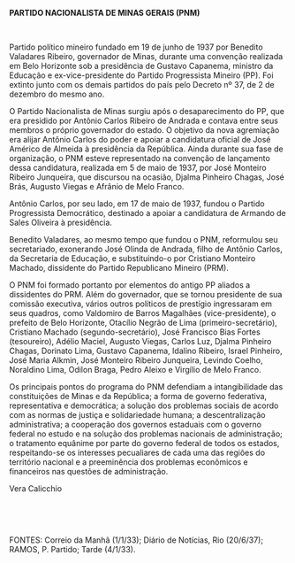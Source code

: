 **PARTIDO NACIONALISTA DE MINAS GERAIS (PNM)**

 

Partido político mineiro fundado em 19 de junho de 1937 por Benedito
Valadares Ribeiro, governador de Minas, durante uma convenção realizada
em Belo Horizonte sob a presidência de Gustavo Capanema, ministro da
Educação e ex-vice-presidente do Partido Progressista Mineiro (PP). Foi
extinto junto com os demais partidos do país pelo Decreto nº 37, de 2 de
dezembro do mesmo ano.

O Partido Nacionalista de Minas surgiu após o desaparecimento do PP, que
era presidido por Antônio Carlos Ribeiro de Andrada e contava entre seus
membros o próprio governador do estado. O objetivo da nova agremiação
era alijar Antônio Carlos do poder e apoiar a candidatura oficial de
José Américo de Almeida à presidência da República. Ainda durante sua
fase de organização, o PNM esteve representado na convenção de
lançamento dessa candidatura, realizada em 5 de maio de 1937, por José
Monteiro Ribeiro Junqueira, que discursou na ocasião, Djalma Pinheiro
Chagas, José Brás, Augusto Viegas e Afrânio de Melo Franco.

Antônio Carlos, por seu lado, em 17 de maio de 1937, fundou o Partido
Progressista Democrático, destinado a apoiar a candidatura de Armando de
Sales Oliveira à presidência.

Benedito Valadares, ao mesmo tempo que fundou o PNM, reformulou seu
secretariado, exonerando José Olinda de Andrada, filho de Antônio
Carlos, da Secretaria de Educação, e substituindo-o por Cristiano
Monteiro Machado, dissidente do Partido Republicano Mineiro (PRM).

O PNM foi formado portanto por elementos do antigo PP aliados a
dissidentes do PRM. Além do governador, que se tornou presidente de sua
comissão executiva, vários outros políticos de prestígio ingressaram em
seus quadros, como Valdomiro de Barros Magalhães (vice-presidente), o
prefeito de Belo Horizonte, Otacílio Negrão de Lima
(primeiro-secretário), Cristiano Machado (segundo-secretário), José
Francisco Bias Fortes (tesoureiro), Adélio Maciel, Augusto Viegas,
Carlos Luz, Djalma Pinheiro Chagas, Dorinato Lima, Gustavo Capanema,
Idalino Ribeiro, Israel Pinheiro, José Maria Alkmin, José Monteiro
Ribeiro Junqueira, Levindo Coelho, Noraldino Lima, Odilon Braga, Pedro
Aleixo e Virgílio de Melo Franco.

Os principais pontos do programa do PNM defendiam a intangibilidade das
constituições de Minas e da República; a forma de governo federativa,
representativa e democrática; a solução dos problemas sociais de acordo
com as normas de justiça e solidariedade humana; a descentralização
administrativa; a cooperação dos governos estaduais com o governo
federal no estudo e na solução dos problemas nacionais de administração;
o tratamento equânime por parte do governo federal de todos os estados,
respeitando-se os interesses pecualiares de cada uma das regiões do
território nacional e a preeminência dos problemas econômicos e
financeiros nas questões de administração.

Vera Calicchio

 

 

FONTES: Correio da Manhã (1/1/33); Diário de Notícias, Rio (20/6/37);
RAMOS, P. Partido; Tarde (4/1/33).

 
